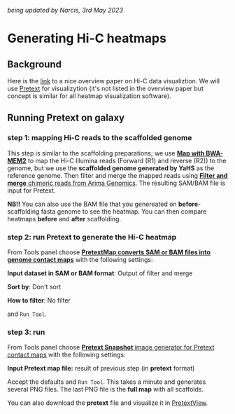 *being updated by Narcis, 3rd May 2023*

# Generating Hi-C heatmaps

## Background
Here is the [link](https://genomebiology.biomedcentral.com/articles/10.1186/s13059-017-1161-y) to a nice overview paper on Hi-C data visualiztion. We will use [Pretext]() for visualizytion (it's not listed in the overview paper but concept is similar for all heatmap visualization software).

## Running Pretext on galaxy

### step 1: mapping Hi-C reads to the **scaffolded** genome

This step is similar to the scaffolding preparations; we use [**Map with BWA-MEM2**](https://usegalaxy.eu/root?tool_id=toolshed.g2.bx.psu.edu/repos/iuc/bwa_mem2/bwa_mem2/2.2.1+galaxy0) to map the Hi-C Illumina reads (Forward (R1) and reverse (R2)) to the genome, but we use the **scaffolded genome generated by YaHS** as the reference genome. Then filter and merge the mapped reads using [**Filter and merge** chimeric reads from Arima Genomics](https://usegalaxy.eu/root?tool_id=toolshed.g2.bx.psu.edu/repos/iuc/bellerophon/bellerophon/1.0+galaxy0). The resulting SAM/BAM file is input for Pretext. 

**NB!!** You can also use the BAM file that you genereated on **before**-scaffolding fasta genome to see the heatmap. You can then compare heatmaps **before** and **after** scaffolding.


### step 2: run Pretext to generate the Hi-C heatmap
From Tools panel choose [**PretextMap converts SAM or BAM files into genome contact maps**](https://usegalaxy.eu/root?tool_id=toolshed.g2.bx.psu.edu/repos/iuc/pretext_map/pretext_map/0.1.8+galaxy2) with the following settings:

**Input dataset in SAM or BAM format**: Output of filter and merge

**Sort by**: Don't sort

**How to filter**: No filter

and `Run Tool`.

### step 3: run 
From Tools panel choose [**Pretext Snapshot** image generator for Pretext contact maps](https://usegalaxy.eu/root?tool_id=toolshed.g2.bx.psu.edu/repos/iuc/pretext_snapshot/pretext_snapshot/0.0.3+galaxy1) with the following settings:

**Input Pretext map file:** result of previous step (in **pretext** format)

Accept the defaults and `Run Tool`. This takes a minute and generates several PNG files. The last PNG file is the **full map** with all scaffolds. 

You can also download the **pretext** file and visualize it in [PretextView](https://github.com/wtsi-hpag/PretextView/releases). 

